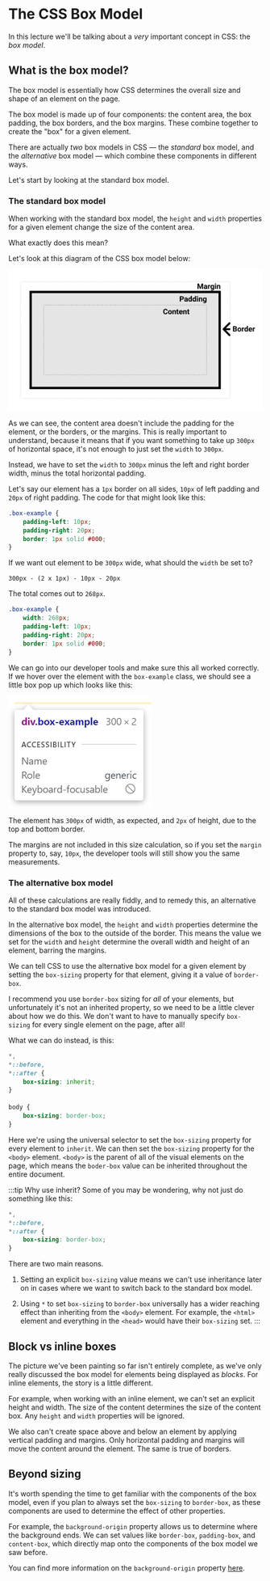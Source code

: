 # The CSS Box Model

In this lecture we'll be talking about a *very* important concept in CSS: the *box model*.

## What is the box model?

The box model is essentially how CSS determines the overall size and shape of an element on the page.

The box model is made up of four components: the content area, the box padding, the box borders, and the box margins. These combine together to create the "box" for a given element.

There are actually *two* box models in CSS &mdash; the *standard* box model, and the *alternative* box model &mdash; which combine these components in different ways.

Let's start by looking at the standard box model.

### The standard box model

When working with the standard box model, the `height` and `width` properties for a given element change the size of the content area.

What exactly does this mean?

Let's look at this diagram of the CSS box model below:

<!-- TODO: Change image before this goes into production -->

![The CSS box model.](./assets/box-model.png)

As we can see, the content area doesn't include the padding for the element, or the borders, or the margins. This is really important to understand, because it means that if you want something to take up `300px` of horizontal space, it's not enough to just set the `width` to `300px`.

Instead, we have to set the `width` to `300px` minus the left and right border width, minus the total horizontal padding.

Let's say our element has a `1px` border on all sides, `10px` of left padding and `20px` of right padding. The code for that might look like this:

```css
.box-example {
    padding-left: 10px;
    padding-right: 20px;
    border: 1px solid #000;
}
```

If we want out element to be `300px` wide, what should the `width` be set to?

```
300px - (2 x 1px) - 10px - 20px
```

The total comes out to `268px`.

```css
.box-example {
    width: 268px;
    padding-left: 10px;
    padding-right: 20px;
    border: 1px solid #000;
}
```

We can go into our developer tools and make sure this all worked correctly. If we hover over the element with the `box-example` class, we should see a little box pop up which looks like this:

![The CSS box model.](./assets/box-example.png)

The element has `300px` of width, as expected, and `2px` of height, due to the top and bottom border.

The margins are not included in this size calculation, so if you set the `margin` property to, say, `10px`, the developer tools will still show you the same measurements.

### The alternative box model

All of these calculations are really fiddly, and to remedy this, an alternative to the standard box model was introduced.

In the alternative box model, the `height` and `width` properties determine the dimensions of the box to the outside of the border. This means the value we set for the `width` and `height` determine the overall width and height of an element, barring the margins.

We can tell CSS to use the alternative box model for a given element by setting the `box-sizing` property for that element, giving it a value of `border-box`.

I recommend you use `border-box` sizing for *all* of your elements, but unfortunately it's not an inherited property, so we need to be a little clever about how we do this. We don't want to have to manually specify `box-sizing` for every single element on the page, after all!

What we can do instead, is this:

```css
*,
*::before,
*::after {
    box-sizing: inherit;
}

body {
    box-sizing: border-box;
}
```

Here we're using the universal selector to set the `box-sizing` property for every element to `inherit`. We can then set the `box-sizing` property for the `<body>` element. `<body>` is the parent of all of the visual elements on the page, which means the `boder-box` value can be inherited throughout the entire document.

:::tip Why use inherit?
Some of you may be wondering, why not just do something like this:

```css
*,
*::before,
*::after {
    box-sizing: border-box;
}
```

There are two main reasons.

1) Setting an explicit `box-sizing` value means we can't use inheritance later on in cases where we want to switch back to the standard box model.

2) Using `*` to set `box-sizing` to `border-box` universally has a wider reaching effect than inheriting from the `<body>` element. For example, the `<html>` element and everything in the `<head>` would have their `box-sizing` set.
:::

## Block vs inline boxes

The picture we've been painting so far isn't entirely complete, as we've only really discussed the box model for elements being displayed as *blocks*. For inline elements, the story is a little different.

For example, when working with an inline element, we can't set an explicit height and width. The size of the content determines the size of the content box. Any `height` and `width` properties will be ignored.

We also can't create space above and below an element by applying vertical padding and margins. Only horizontal padding and margins will move the content around the element. The same is true of borders.

## Beyond sizing

It's worth spending the time to get familiar with the components of the box model, even if you plan to always set the `box-sizing` to `border-box`, as these components are used to determine the effect of other properties.

For example, the `background-origin` property allows us to determine where the background ends. We can set values like `border-box`, `padding-box`, and `content-box`, which directly map onto the components of the box model we saw before.

You can find more information on the `background-origin` property [here](https://developer.mozilla.org/en-US/docs/Web/CSS/background-origin).
